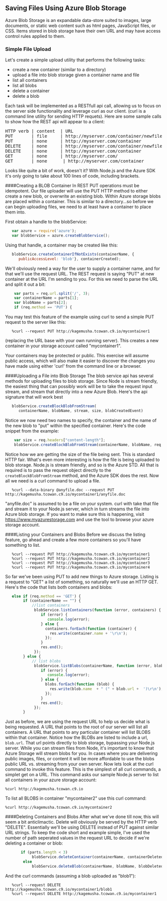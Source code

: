 Saving Files Using Azure Blob Storage
--------
Azure Blob Storage is an expandable data-store suited to images, 
large documents, or static web content such as html pages, JavaScript files, 
or CSS.  Items stored in blob storage have their own URL and may have access
control rules applied to them.

### Simple File Upload  
Let's create a simple upload utility that performs the following tasks:

-   create a new container (similar to a directory)
-   upload a file into blob storage given a container name and file
-   list all containers 
-   list all blobs
-   delete a container
-   delete a blob

Each task will be implemented as a RESTfull api call, allowing us to focus on 
the server side functionality and leverage curl as our client.  (curl is a command
line utility for sending HTTP requets).  Here are some sample calls to show how the 
REST api will appear to a client:

<pre>
HTTP verb | content  | URL                                    | notes 
PUT       | file     | http://myserver.com/container/newfile  | new file
PUT       | none     | http://myserver.com/container          | new container
DELETE    | none     | http://myserver.com/container/newfile  | delete newfile
DELETE    | none     | http://myserver.com/container          | delete container
GET       | none     | http://myserver.com/                   | list containers
GET       | none      | http://myserver.com/container          | list files
</pre>

Looks like quite a bit of work, doesn't it?  With Node.js and the Azure SDK it's
only going to take about 100 lines of code, including brackets.

####Creating a BLOB Container
In REST PUT operations must be
idempotent.  Our file uploader will use the PUT HTTP method to either create
a new blob, or overwrite an existing blob.  Within Azure storage blobs are placed
within a container.  This is similar to a directory...so before we can begin
uploading files, we need to at least have a container to place them into.

First obtain a handle to the blobService:

```JavaScript
   var azure = require('azure');
   var blobService = azure.createBlobService();
```

Using that handle, a container may be created like this:

```JavaScript
   blobService.createContainerIfNotExists(containerName, {
      publicAccessLevel: 'blob'}, containerCreated);
```

We'll obviously need a way for the user to supply a container name, and for that
we'll use the request URL.  The REST request is saying "PUT" at new container
at the URL I'm sending to you.  For this we need to parse the URL and split it out a bit:

```JavaScript
    var parts = req.url.split('/', 3);
    var containerName = parts[1];
    var blobName = parts[2];
    if (req.method == 'PUT') {
```

You may test this feature of the example using curl to send a simple PUT request
to the server like this:

```
   %curl --request PUT http://kagemusha.tcowan.c9.io/mycontainer1
```

(replacing the URL base with your own running server).  This creates a new container
in your storage account called "mycontainer1".

Your containers may be protected or public.  This exercise will assume public 
access, which will also make it easier to discover the changes you have made
using either 'curl' from the command line or a browser.

####Uploading a File into Blob Storage
The blob service api has several methods for uploading files to blob storage.
Since Node is stream friendly, the easiest thing that can possibly work will
be to take the request input stream, and stream that directly into a new
Azure Blob.  Here's the api signature that will work best

```JavaScript
   blobService.createBlockBlobFromStream( 
      containerName, blobName, stream, size, blobCreatedEvent)
```

Notice we now need two names to specify, the container and the name of the new
blob to "put" within the specified container.  Here's the code snippet from the 
example:

```JavaScript
    var size = req.headers["content-length"];
    blobService.createBlockBlobFromStream(containerName, blobName, req, size, blobCreated);
```

Notice how we are getting the size of the file being sent.  This is standard 
HTTP fair.  What's even more interesting is how the file is being uploaded
to blob storage.  Node.js is stream friendly, and so is the Azure STD.  All that is
required is to pass the request object directly to the <code>createBlockBlobFromStream</code> method,
and the Azure SDK does the rest.  Now all we need is a curl command to upload a file.

```
   %curl --data-binary @anyfile.doc --request PUT http://kagemusha.tcowan.c9.io/mycontainer1/anyfile.doc
```
"anyfile.doc" is assumed to be a file on your system.  curl with take that file
and stream it to your Node.js server, which in turn streams the file into Azure
blob storage.  If you want to make sure this is happening, visit https://www.myazurestorage.com and use
the tool to browse your azure storage account.

####Listing your Containers and Blobs
Before we discuss the listing feature, go ahead and create a few more containers so you'll have something
to list.

```
   %curl --request PUT http://kagemusha.tcowan.c9.io/mycontainer1
   %curl --request PUT http://kagemusha.tcowan.c9.io/mycontainer2
   %curl --request PUT http://kagemusha.tcowan.c9.io/mycontainer3
   %curl --request PUT http://kagemusha.tcowan.c9.io/mycontainer4

```

So far we've been using PUT to add new things to Azure storage.  Listing is a request
to "GET" a list of something, so naturally we'll use an HTTP GET.  Here's the code 
that lists both containers and blobs:

```JavaScript
   else if (req.method == 'GET') {
        if (containerName == "") {
            //list containers
             blobService.listContainers(function (error, containers) {
                if (error) {
                   console.log(error);
                } else {
                  containers.forEach(function (container) {
                    res.write(container.name + '\r\n');
                  });
                }
                res.end();
             });
        } else {
            // list blobs
             blobService.listBlobs(containerName, function (error, blobs) {
                if (error) {
                   console.log(error);
                } else {
                  blobs.forEach(function (blob) { 
                    res.write(blob.name  + " (" + blob.url +  ')\r\n');
                  });
                }
                res.end();
             });
        }
```

Just as before, we are using the request URL to help us decide what is being requested.
A URL that points to the root of our server will list all containers.  A URL that points
to any particular container will list BLOBS within that container.  Notice how the BLOBs are listed to
include a url, <code>blob.url</code>.  That url points directly to blob storage, bypassing
your Node.js server.  While you can stream files from Node, it's important to know that
Azure Storage will stream blobs for you.  In cases where you are delivering public images, files, or content it 
will be more affordable to use the blobs public URL vs. streaming from your own server.  Now lets look 
at the curl command to invoke this feature.  This is the simplest of all curl commands, a simplet get on a URL. 
This command asks our sample Node.js server to list all containers in your azure storage account:

```
%curl http://kagemusha.tcowan.c9.io
```

To list all BLOBS in container "mycontainer2" use this curl command:

```
%curl http://kagemusha.tcowan.c9.io/mycontainer2
```

####Deleting Containers and Blobs
After what we've done till now, this will seem a bit anticlimactic.  Delete will obviously
be served by the HTTP verb "DELETE".  Essentially we'll be using DELETE instead of PUT against
similar URL strings.  To keep the code short and example simple, I've used the
number of path seperated values in the request URL to decide if we're deleting a container or blob:

```JavaScript
       if (parts.length < 3)
            blobService.deleteContainer(containerName, containerDeleted);
        else
            blobService.deleteBlob(containerName, blobName, blobDeleted);
 ```

And the curl commands (assuming a blob uploaded as "blob1"):

```
   %curl --request DELETE http://kagemusha.tcowan.c9.io/mycontainer1/blob1
   %curl --request DELETE http://kagemusha.tcowan.c9.io/mycontainer1
```
